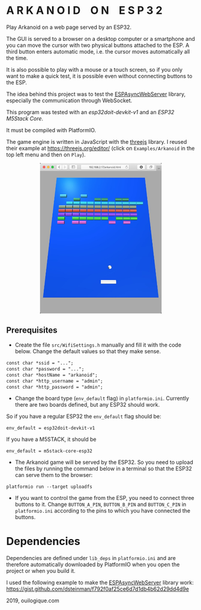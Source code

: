 
# A R K A N O I D    O N    E S P 3 2

Play Arkanoid on a web page served by an ESP32.

The GUI is served to a browser on a desktop computer or a smartphone and you can move the cursor with two physical buttons attached to the ESP. A third button enters automatic mode, i.e. the cursor moves automatically all the time.

It is also possible to play with a mouse or a touch screen, so if you only want to make a quick test, it is possible even without connecting buttons to the ESP.

The idea behind this project was to test the [ESPAsyncWebServer](https://github.com/me-no-dev/ESPAsyncWebServer/blob/master/README.md) library, especially the communication through WebSocket.

This program was tested with an *esp32doit-devkit-v1* and an *ESP32 M5Stack Core*.

It must be compiled with PlatformIO.

The game engine is written in JavaScript with the [threejs](https://threejs.org) library. I reused their example at <https://threejs.org/editor/> (click on `Examples/Arkanoid` in the top left menu and then on `Play`).

<p align="center">
<img height=400px alt="Arkanoid on ESP32" src="images/arkanoid.jpg" />
</p>


## Prerequisites

- Create the file `src/WifiSettings.h` manually and fill it with the code below. Change the default values so that they make sense.

<pre><code>const char *ssid = "...";
const char *password = "...";
const char *hostName = "arkanoid";
const char *http_username = "admin";
const char *http_password = "admin";</code></pre>

- Change the board type (`env_default` flag) in `platformio.ini`. Currently there are two boards defined, but any ESP32 should work.

So if you have a regular ESP32 the `env_default` flag should be:

    env_default = esp32doit-devkit-v1

If you have a M5STACK, it should be

    env_default = m5stack-core-esp32

- The Arkanoid game will be served by the ESP32. So you need to upload the files by running the command below in a terminal so that the ESP32 can serve them to the browser:

<pre><code>platformio run --target uploadfs</code></pre>

- If you want to control the game from the ESP, you need to connect three buttons to it. Change `BUTTON_A_PIN`, `BUTTON_B_PIN` and `BUTTON_C_PIN` in `platformio.ini` according to the pins to which you have connected the buttons.

# Dependencies

Dependencies are defined under `lib_deps` in `platformio.ini` and are therefore automatically downloaded by PlatformIO when you open the project or when you build it.

I used the following example to make the [ESPAsyncWebServer](https://github.com/me-no-dev/ESPAsyncWebServer/blob/master/README.md) library work:
<https://gist.github.com/dsteinman/f792f0af25ce6d7d1db4b62d29dd4d9e>

2019, ouilogique.com

